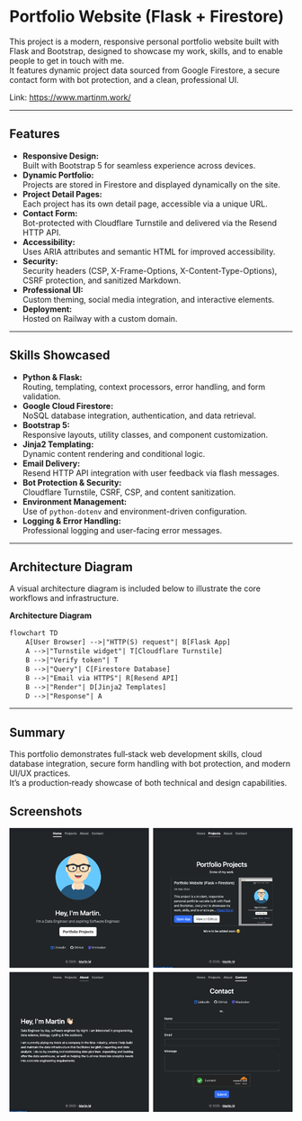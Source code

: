 # Portfolio Website (Flask + Firestore)

This project is a modern, responsive personal portfolio website built with Flask and Bootstrap, designed to showcase my work, skills, and to enable people to get in touch with me.  
It features dynamic project data sourced from Google Firestore, a secure contact form with bot protection, and a clean, professional UI.

Link: https://www.martinm.work/

---

## Features

- **Responsive Design:**  
  Built with Bootstrap 5 for seamless experience across devices.
- **Dynamic Portfolio:**  
  Projects are stored in Firestore and displayed dynamically on the site.
- **Project Detail Pages:**  
  Each project has its own detail page, accessible via a unique URL.
- **Contact Form:**  
  Bot-protected with Cloudflare Turnstile and delivered via the Resend HTTP API.
- **Accessibility:**  
  Uses ARIA attributes and semantic HTML for improved accessibility.
- **Security:**  
  Security headers (CSP, X-Frame-Options, X-Content-Type-Options), CSRF protection, and sanitized Markdown.
- **Professional UI:**  
  Custom theming, social media integration, and interactive elements.
- **Deployment:**  
  Hosted on Railway with a custom domain.

---

## Skills Showcased

- **Python & Flask:**  
  Routing, templating, context processors, error handling, and form validation.
- **Google Cloud Firestore:**  
  NoSQL database integration, authentication, and data retrieval.
- **Bootstrap 5:**  
  Responsive layouts, utility classes, and component customization.
- **Jinja2 Templating:**  
  Dynamic content rendering and conditional logic.
- **Email Delivery:**  
  Resend HTTP API integration with user feedback via flash messages.
- **Bot Protection & Security:**  
  Cloudflare Turnstile, CSRF, CSP, and content sanitization.
- **Environment Management:**  
  Use of `python-dotenv` and environment-driven configuration.
- **Logging & Error Handling:**  
  Professional logging and user-facing error messages.

---

## Architecture Diagram
A visual architecture diagram is included below to illustrate the core workflows and infrastructure.

**Architecture Diagram**
```mermaid
flowchart TD
    A[User Browser] -->|"HTTP(S) request"| B[Flask App]
    A -->|"Turnstile widget"| T[Cloudflare Turnstile]
    B -->|"Verify token"| T
    B -->|"Query"| C[Firestore Database]
    B -->|"Email via HTTPS"| R[Resend API]
    B -->|"Render"| D[Jinja2 Templates]
    D -->|"Response"| A
```

---

## Summary

This portfolio demonstrates full‑stack web development skills, cloud database integration, secure form handling with bot protection, and modern UI/UX practices.  
It’s a production‑ready showcase of both technical and design capabilities.

## Screenshots
![Overview](static/images/pp_collage.png)